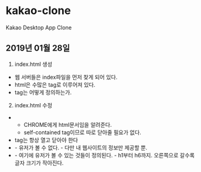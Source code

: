 # kakao-clone

Kakao Desktop App Clone

## 2019년 01월 28일

1. index.html 생성

- 웹 서버들은 index파일을 먼저 찾게 되어 있다.
- html은 수많은 tag로 이루어져 있다.
- tag는 어떻게 정의하는가.

2. index.html 수정

- <!DOCTYPE html>
  - CHROME에게 html문서임을 알려준다.
  - self-contained tag이므로 따로 닫아줄 필요가 없다.
- tag는 항상 열고 닫아야 한다
- <head></head>
    - 유저가 볼 수 없다.
    - 다만 내 웹사이트의 정보만 제공할 뿐.
- <body></body>
    - 여기에 유저가 볼 수 있는 것들이 정의된다.
    - h1부터 h6까지. 오른쪽으로 갈수록 글자 크기가 작아진다.
